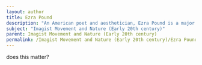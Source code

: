 ```yaml
---
layout: author
title: Ezra Pound
description: "An American poet and aesthetician, Ezra Pound is a major figure in the Imagist Movement, known for his sharp imagery and concise language. His works often reflect nature, capturing the essence of the world around him."
subject: "Imagist Movement and Nature (Early 20th century)"
parent: Imagist Movement and Nature (Early 20th century)
permalink: /Imagist Movement and Nature (Early 20th century)/Ezra Pound/
---
```


does this matter?
